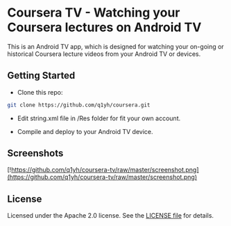 # Coursera TV - Watching your Coursera lectures on Android TV

This is an Android TV app, which is designed for watching your on-going or historical Coursera lecture videos from your Android TV or devices.


## Getting Started

- Clone this repo:

```sh
git clone https://github.com/q1yh/coursera.git
```
- Edit string.xml file in /Res folder for fit your own account.

- Compile and deploy to your Android TV device.


## Screenshots

[!https://github.com/q1yh/coursera-tv/raw/master/screenshot.png](https://github.com/q1yh/coursera-tv/raw/master/screenshot.png)

## License

Licensed under the Apache 2.0 license. See the [LICENSE file][license] for details.

[license]: LICENSE
